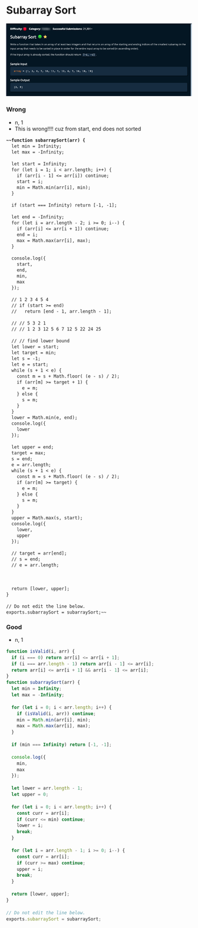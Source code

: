 # Subarray Sort

![](<../../../.gitbook/assets/Screenshot 2023-02-12 at 13.12.29.png>)

### Wrong

* n, 1
* This is wrong!!!! cuz from start, end does not sorted

<pre class="language-jsx"><code class="lang-jsx"><strong>~~function subarraySort(arr) {
</strong>  let min = Infinity;
  let max = -Infinity;
  
  let start = Infinity;
  for (let i = 1; i &#x3C; arr.length; i++) {
    if (arr[i - 1] &#x3C;= arr[i]) continue;
    start = i;
    min = Math.min(arr[i], min);
  }

  if (start === Infinity) return [-1, -1];

  let end = -Infinity;
  for (let i = arr.length - 2; i >= 0; i--) {
    if (arr[i] &#x3C;= arr[i + 1]) continue;
    end = i;
    max = Math.max(arr[i], max);
  }

  console.log({
    start,
    end,
    min,
    max
  });

  // 1 2 3 4 5 4
  // if (start >= end) 
  //   return [end - 1, arr.length - 1];

  // // 5 3 2 1 
  // // 1 2 3 12 5 6 7 12 5 22 24 25

  // // find lower bound
  let lower = start;
  let target = min;
  let s = -1;
  let e = start;
  while (s + 1 &#x3C; e) {
    const m = s + Math.floor( (e - s) / 2);
    if (arr[m] >= target + 1) {
      e = m;
    } else {
      s = m;
    }
  }
  lower = Math.min(e, end);
  console.log({
    lower
  });

  let upper = end;
  target = max;
  s = end;
  e = arr.length;
  while (s + 1 &#x3C; e) {
    const m = s + Math.floor( (e - s) / 2);
    if (arr[m] >= target) {
      e = m;
    } else {
      s = m;
    }
  }
  upper = Math.max(s, start);
  console.log({
    lower,
    upper
  });

  // target = arr[end];
  // s = end;
  // e = arr.length;

  

  return [lower, upper];
}

// Do not edit the line below.
exports.subarraySort = subarraySort;~~
</code></pre>

### Good

* n, 1

```jsx
function isValid(i, arr) {
  if (i === 0) return arr[i] <= arr[i + 1];
  if (i === arr.length - 1) return arr[i - 1] <= arr[i];
  return arr[i] <= arr[i + 1] && arr[i - 1] <= arr[i];  
}
function subarraySort(arr) {
  let min = Infinity;
  let max = -Infinity;
  
  for (let i = 0; i < arr.length; i++) {
    if (isValid(i, arr)) continue;
    min = Math.min(arr[i], min);
    max = Math.max(arr[i], max);
  }

  if (min === Infinity) return [-1, -1];
  
  console.log({
    min,
    max
  });

  let lower = arr.length - 1;
  let upper = 0;

  for (let i = 0; i < arr.length; i++) {
    const curr = arr[i];
    if (curr <= min) continue;
    lower = i;
    break;
  }

  for (let i = arr.length - 1; i >= 0; i--) {
    const curr = arr[i];
    if (curr >= max) continue;
    upper = i;
    break;
  }

  return [lower, upper];
}

// Do not edit the line below.
exports.subarraySort = subarraySort;
```
